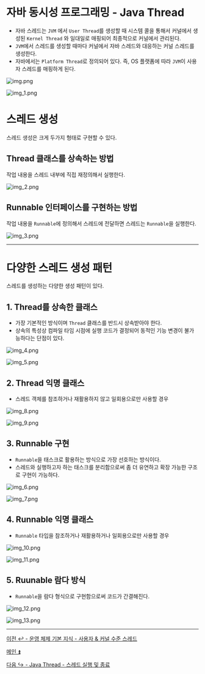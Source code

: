 # 자바 동시성 프로그래밍 - Java Thread

- 자바 스레드는 `JVM` 에서 `User Thread`를 생성할 때 시스템 콜을 통해서 커널에서 생성된 `Kernel Thread` 와 일대일로 매핑되어 최종적으로 커널에서 관리된다.
- `JVM`에서 스레드를 생성할 때마다 커널에서 자바 스레드와 대응하는 커널 스레드를 생성한다.
- 자바에서는 `Platform Thread`로 정의되어 있다. 즉, OS 플랫폼에 따라 `JVM`이 사용자 스레드를 매핑하게 된다.

![img.png](image/img.png)

![img_1.png](image/img_1.png)

# 스레드 생성

스레드 생성은 크게 두가지 형태로 구현할 수 있다.

## Thread 클래스를 상속하는 방법

작업 내용을 스레드 내부에 직접 재정의해서 실행한다.

![img_2.png](image/img_2.png)

## Runnable 인터페이스를 구현하는 방법

작업 내용을 `Runnable`에 정의해서 스레드에 전달하면 스레드는 `Runnable`을 실행한다.

![img_3.png](image/img_3.png)

---

# 다양한 스레드 생성 패턴

스레드를 생성하는 다양한 생성 패턴이 있다.

## 1. Thread를 상속한 클래스

- 가장 기본적인 방식이며 `Thread` 클래스를 반드시 상속받아야 한다.
- 상속의 특성상 컴파일 타임 시점에 실행 코드가 결정되어 동적인 기능 변경이 불가능하다는 단점이 있다.

![img_4.png](image/img_4.png)

![img_5.png](image/img_5.png)

## 2. Thread 익명 클래스

- 스레드 객체를 참조하거나 재활용하지 않고 일회용으로만 사용할 경우

![img_8.png](image/img_8.png)

![img_9.png](image/img_9.png)

## 3. Runnable 구현

- `Runnable`을 태스크로 활용하는 방식으로 가장 선호하는 방식이다.
- 스레드와 실행하고자 하는 태스크를 분리함으로써 좀 더 유연하고 확장 가능한 구조로 구현이 가능하다.

![img_6.png](image/img_6.png)

![img_7.png](image/img_7.png)

## 4. Runnable 익명 클래스

- `Runnable` 타입을 참조하거나 재활용하거나 일회용으로만 사용할 경우

![img_10.png](image/img_10.png)

![img_11.png](image/img_11.png)

## 5. Ruunable 람다 방식

- `Runnable`을 람다 형식으로 구현함으로써 코드가 간결해진다.

![img_12.png](image/img_12.png)

![img_13.png](image/img_13.png)

---

[이전 ↩️ - 운영 체제 기본 지식 - 사용자 & 커널 수준 스레드]()

[메인 ⏫](https://github.com/genesis12345678/TIL/blob/main/Java/reactive/Main.md)

[다음 ↪️ - Java Thread - 스레드 실행 및 종료]()
